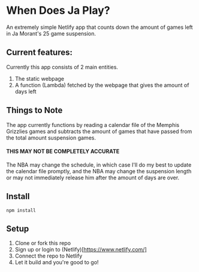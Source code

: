 # When Does Ja Play?

An extremely simple Netlify app that counts down the amount of games left in Ja Morant's 25 game suspension.

## Current features:

Currently this app consists of 2 main entities.

1. The static webpage
2. A function (Lambda) fetched by the webpage that gives the amount of days left

## Things to Note

The app currently functions by reading a calendar file of the Memphis Grizzlies games and subtracts the amount of games that have passed from the total amount suspension games.

#### THIS MAY NOT BE COMPLETELY ACCURATE

The NBA may change the schedule, in which case I'll do my best to update the calendar file promptly, and the NBA may change the suspension length or may not immediately release him after the amount of days are over.

## Install
`npm install`

## Setup

1. Clone or fork this repo
2. Sign up or login to (Netlify)[https://www.netlify.com/]
3. Connect the repo to Netlify
4. Let it build and you're good to go!